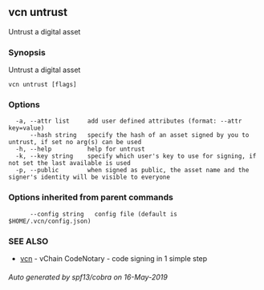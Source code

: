 ## vcn untrust

Untrust a digital asset

### Synopsis

Untrust a digital asset

```
vcn untrust [flags]
```

### Options

```
  -a, --attr list     add user defined attributes (format: --attr key=value)
      --hash string   specify the hash of an asset signed by you to untrust, if set no arg(s) can be used
  -h, --help          help for untrust
  -k, --key string    specify which user's key to use for signing, if not set the last available is used
  -p, --public        when signed as public, the asset name and the signer's identity will be visible to everyone
```

### Options inherited from parent commands

```
      --config string   config file (default is $HOME/.vcn/config.json)
```

### SEE ALSO

* [vcn](vcn.md)	 - vChain CodeNotary - code signing in 1 simple step

###### Auto generated by spf13/cobra on 16-May-2019
